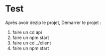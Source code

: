 # Test
Après avoir dezip le projet,
Démarrer le projet :

1. faire un cd api
2. faire un npm start
3. faire un cd ../client
4. faire un npm start

